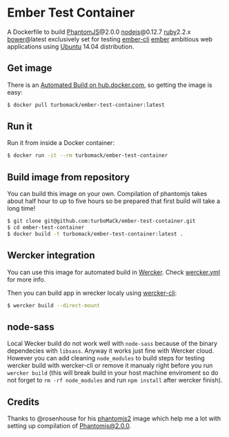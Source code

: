 # Ember Test Container

A Dockerfile to build [PhantomJS](https://github.com/ariya/phantomjs)@2.0.0 [nodejs](https://github.com/nodejs)@0.12.7 [ruby](https://www.ruby-lang.org/)2.2.x
[bower](https://github.com/bower/bower)@latest exclusively set for testing
[ember-cli](https://github.com/ember-cli/ember-cli) [ember](https://github.com/emberjs/ember.js/) ambitious web applications
using [Ubuntu](https://www.ubuntu.com/) 14.04 distribution.

## Get image

There is an [Automated Build on hub.docker.com](https://hub.docker.com/r/turbomack/ember-test-container/), so getting the image is easy:

```bash
$ docker pull turbomack/ember-test-container:latest
```

## Run it

Run it from inside a Docker container:

```bash
$ docker run -it --rm turbomack/ember-test-container
```

## Build image from repository

You can build this image on your own. Compilation of phantomjs takes about half hour to up to five hours so be prepared that first build will take a long time!

```bash
$ git clone git@github.com:turboMaCk/ember-test-container.git
$ cd ember-test-container
$ docker build -t turbomack/ember-test-container:latest .
```

## Wercker integration

You can use this image for automated build in [Wercker](http://wercker.com/). Check [wercker.yml](wercker.yml) for more info.

Then you can build app in wrecker localy using [wercker-cli](http://devcenter.wercker.com/docs/using-the-cli/index.html):

```bash
$ wercker build --direct-mount

```

## node-sass

Local Wecker build do not work well with `node-sass` because of the binary dependecies with `libsass`. Anyway it works just fine with Wercker cloud.
However you can add cleaning `node_modules` to build steps for testing wercker build with wercker-cli or remove it manualy right before you run `wercker build`
(this will break build in your host machine enviroment so do not forget to `rm -rf node_modules` and run `npm install` after wercker finish).


## Credits
Thanks to @rosenhouse for his [phantomjs2](https://hub.docker.com/r/rosenhouse/phantomjs2/) image which help me a lot with setting up compilation of Phantomjs@2.0.0.

